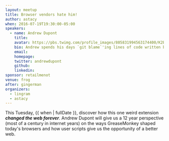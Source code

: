 ```yaml
---
layout: meetup
title: Browser vendors hate him!
author: astacy
when: 2016-07-19T19:30:00-05:00
speakers:
  - name: Andrew Dupont
    title:
    avatar: https://pbs.twimg.com/profile_images/805831994563174400/K2BJKc0j_400x400.jpg
    bio: Andrew spends his days `git blame`'ing lines of code written by [@aaronforsander](https://twitter.com/aaronforsander) and [@SlexAxton](https://twitter.com/slexaxton).
    email:
    homepage:
    twitter: andrewdupont
    github:
    linkedin:
sponsor: retailmenot
venue: frog
after: gingerman
organizers:
  - lingram
  - astacy
---
```


This Tuesday, {{ when | fullDate }}, discover how this one weird extension **_changed the web forever_**. Andrew Dupont will give us a 12 year perspective (most of a century in internet years) on the ways GreaseMonkey shaped today's browsers and how user scripts give us the opportunity of a better web.
